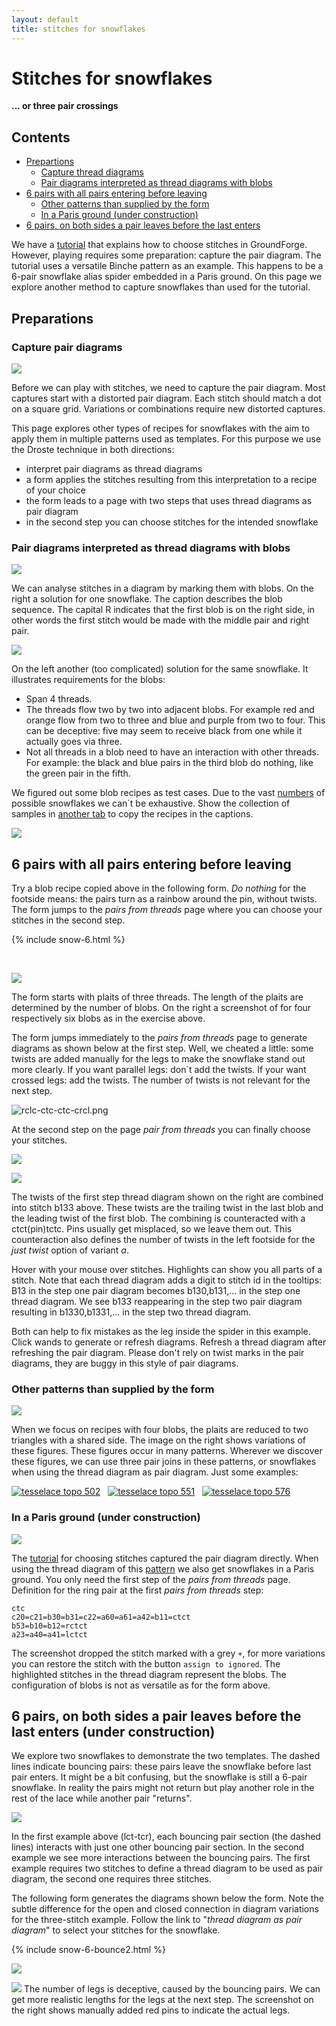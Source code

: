 ```yaml
---
layout: default
title: stitches for snowflakes
---
```


Stitches for snowflakes
=======================

**... or three pair crossings**

Contents
--------

- [Prepartions](#preparations)
  - [Capture thread diagrams](#capture-pair-diagrams)
  - [Pair diagrams interpreted as thread diagrams with blobs](#pair-diagrams-interpreted-as-thread-diagrams-with-blobs)
- [6 pairs with all pairs entering before leaving](#6-pairs-with-all-pairs-entering-before-leaving)
  - [Other patterns than supplied by the form](#other-patterns-than-supplied-by-the-form)
  - [In a Paris ground (under construction)](#in-a-paris-ground-under-construction)
- [6 pairs, on both sides a pair leaves before the last enters](#6-pairs-on-both-sides-a-pair-leaves-before-the-last-enters)

We have a [tutorial] that explains how to choose stitches in GroundForge.
However, playing requires some preparation: capture the pair diagram.
The tutorial uses a versatile Binche pattern as an example. 
This happens to be a 6-pair snowflake alias spider embedded in a Paris ground.
On this page we explore another method to capture snowflakes than used for the tutorial.

[tutorial]: /GroundForge-help/Binche

Preparations
------------

### Capture pair diagrams

![](connect-dots.svg?align=right)

Before we can play with stitches, we need to capture the pair diagram.
Most captures start with a distorted pair diagram. Each stitch should match a dot on a square grid.
Variations or combinations require new distorted captures. 

This page explores other types of recipes for snowflakes with the aim to apply them in multiple patterns used as templates.
For this purpose we use the Droste technique in both directions:
* interpret pair diagrams as thread diagrams
* a form applies the stitches resulting from this interpretation to a recipe of your choice
* the form leads to a page with two steps that uses thread diagrams as pair diagram
* in the second step you can choose stitches for the intended snowflake

### Pair diagrams interpreted as thread diagrams with blobs

![](blobs.svg?align=right)

We can analyse stitches in a diagram by marking them with blobs.
On the right a solution for one snowflake.
The caption describes the blob sequence.
The capital R indicates that the first blob is on the right side,
in other words the first stitch would be made with the middle pair and right pair.

![](too-complicated-blobs.svg?align=left)

On the left another (too complicated) solution for the same snowflake.
It illustrates requirements for the blobs:
* Span 4 threads. 
* The threads flow two by two into adjacent blobs. For example red and orange flow from two to three and blue and purple from two to four.
  This can be deceptive: five may seem to receive black from one while it actually goes via three.
* Not all threads in a blob need to have an interaction with other threads.
  For example: the black and blue pairs in the third blob do nothing, like the green pair in the fifth.

We figured out some  blob recipes as test cases.
Due to the vast [numbers](../counting-snow) of possible snowflakes we can´t be exhaustive.
Show the collection of samples in <a href="563412-145236.svg" target="_blank">another tab</a> to copy the recipes in the captions.

![](563412-145236.svg)

6 pairs with all pairs entering before leaving
----------------------------------------------

Try a blob recipe copied above in the following form.
_Do nothing_ for the footside means: the pairs turn as a rainbow around the pin, without twists.
The form jumps to the _pairs from threads_ page where you can choose your stitches in the second step.

{% include snow-6.html %}

&nbsp;

![](3-pair-plaits.png?align=right)

The form starts with plaits of three threads. The length of the plaits are determined by the number of blobs.
On the right a screenshot of for four respectively six blobs as in the exercise above.

The form jumps immediately to the _pairs from threads_ page to generate diagrams as shown below at the first step. 
Well, we cheated a little: some twists are added manually for the legs to make the snowflake stand out more clearly.
If you want parallel legs: don´t add the twists. If your want crossed legs: add the twists. 
The number of twists is not relevant for the next step. 

![rclc-ctc-ctc-crcl.png](rclc-ctc-ctc-crcl.png)

At the second step on the page _pair from threads_ you can finally choose your stitches.

![](last-step.png)

![](combined-twist.png?align=right)

The twists of the first step thread diagram shown on the right are combined into stitch b133 above.
These twists are the trailing twist in the last blob and the leading twist of the first blob.
The combining is counteracted with a ctct(pin)tctc. Pins usually get misplaced, so we leave them out.
This counteraction also defines the number of twists in the left footside for the _just twist_ option of variant _a_.

Hover with your mouse over stitches. Highlights can show you all parts of a stitch.
Note that each thread diagram adds a digit to stitch id in the tooltips:
B13 in the step one pair diagram becomes b130,b131,... in the step one thread diagram.
We see b133 reappearing in the step two pair diagram resulting in b1330,b1331,... in the step two thread diagram.

Both can help to fix mistakes as the leg inside the spider in this example.
Click wands to generate or refresh diagrams. 
Refresh a thread diagram after refreshing the pair diagram.
Please don't rely on twist marks in the pair diagrams, they are buggy in this style of pair diagrams.

### Other patterns than supplied by the form

![](fish-base-for-star.png?align=right)

When we focus on recipes with four blobs, the plaits are reduced to two triangles with a shared side.
The image on the right shows variations of these figures. These figures occur in many patterns.
Wherever we discover these figures, we can use three pair joins in these patterns,
or snowflakes when using the thread diagram as pair diagram. Just some examples:

[![tesselace topo 502](tl-502.png)](/GroundForge/stitches.html?tile=5-L-K-E-,-L-L-O-O,K-H-5-L-,-5-K-E-E&patchHeight=12&patchWidth=24&shiftColsSW=-4&shiftRowsSW=4&shiftColsSE=4&shiftRowsSE=4) &nbsp;
[![tesselace topo 551](tl-551.png)](/GroundForge/stitches.html?tile=5-L-K-H-,-L-L-O-O,5-L-K-H-,-E-E-H-H&patchHeight=12&patchWidth=24&shiftColsSW=-4&shiftRowsSW=4&shiftColsSE=4&shiftRowsSE=4) &nbsp;
[![tesselace topo 576](tl-576.png)](/GroundForge/stitches.html?tile=5-L---H-,-L-O-L-O,--5-K-5-,-E-E-H-H&patchHeight=12&patchWidth=24&shiftColsSW=-4&shiftRowsSW=4&shiftColsSE=4&shiftRowsSE=4) &nbsp;

### In a Paris ground (under construction)

![](snow-in-paris.png?align=right)

The [tutorial] for choosing stitches captured the pair diagram directly.
When using the thread diagram of this [pattern](/GroundForge/stitches.html?patchWidth=19&patchHeight=16&tile=-5-,6-5,-5-,5-5,-58,5-4&shiftColsSW=0&shiftRowsSW=6&shiftColsSE=3&shiftRowsSE=3&b1=ct&c2=ct&a2=cllcr&b3=cl&c4=ctc&a4=ct&c5=-&b5=crrcl&c6=ctc&a6=cr&droste2=ctc,c20=c21=b30=b31=c22=a60=a61=a42=b11=ctct,b53=b10=b12=rctct,a23=a40=a41=lctct)
we also get snowflakes in a Paris ground. 
You only need the first step of the _pairs from threads_ page.
Definition for the ring pair at the first _pairs from threads_ step:

    ctc
    c20=c21=b30=b31=c22=a60=a61=a42=b11=ctct
    b53=b10=b12=rctct
    a23=a40=a41=lctct

The screenshot dropped the stitch marked with a grey `+`,
for more variations you can restore the stitch with the button `assign to ignored`.
The highlighted stitches in the thread diagram represent the blobs.
The configuration of blobs is not as versatile as for the form above.

6 pairs, on both sides a pair leaves before the last enters (under construction)
--------------------------------------------------------------------------------

We explore two snowflakes to demonstrate the two templates. The dashed lines indicate bouncing pairs:
these pairs leave the snowflake before last pair enters. 
It might be a bit confusing, but the snowflake is still a 6-pair snowflake.
In reality the pairs might not return but play another role in the rest of the lace while another pair "returns".

![](4-3254-2.svg) <!-- TODO content beyond the visible area is more related to the counting-snow page -->

In the first example above (lct-tcr), each bouncing pair section (the dashed lines) interacts with just one other bouncing pair section.
In the second example we see more interactions between the bouncing pairs.
The first example requires two stitches to define a thread diagram to be used as pair diagram, the second one requires three stitches.

The following form generates the diagrams shown below the form.
Note the subtle difference for the open and closed connection in diagram variations for the three-stitch example.
Follow the link to "_thread diagram as pair diagram_" to select your stitches for the snowflake.

{% include snow-6-bounce2.html %}

![](4-3254-2.png)

![](bouncing.png?align=right)
The number of legs is deceptive, caused by the bouncing pairs. 
We can get more realistic lengths for the legs at the next step.
The screenshot on the right shows manually added red pins to indicate the actual legs.
